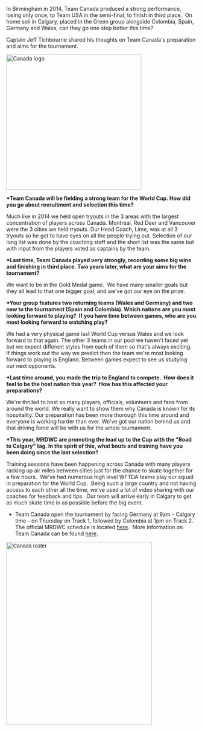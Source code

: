 <html><body><p>In Birmingham in 2014, Team Canada produced a strong performance, losing only once, to Team USA in the semi-final, to finish in third place.  On home soil in Calgary, placed in the Green group alongside Colombia, Spain, Germany and Wales, can they go one step better this time?

Captain Jeff Tichbourne shared his thoughts on Team Canada's preparation and aims for the tournament.

<img class="wp-image-8119 aligncenter" src="/2016/06/canada-logo.jpg" alt="Canada logo" width="358" height="358">
</p><p dir="ltr"><strong>*Team Canada will be fielding a strong team for the World Cup. How did you go about recruitment and selection this time?</strong></p>
Much like in 2014 we held open tryouts in the 3 areas with the largest concentration of players across Canada. Montreal, Red Deer and Vancouver were the 3 cities we held tryouts. Our Head Coach, Lime, was at all 3 tryouts so he got to have eyes on all the people trying out. Selection of our long list was done by the coaching staff and the short list was the same but with input from the players voted as captains by the team.
<p dir="ltr"><strong>*Last time, Team Canada played very strongly, recording some big wins and finishing in third place. Two years later, what are your aims for the tournament?</strong></p>
<p dir="ltr">We want to be in the Gold Medal game.  We have many smaller goals but they all lead to that one bigger goal, and we've got our eye on the prize.</p>
<p dir="ltr"><strong>*Your group features two returning teams (Wales and Germany) and two new to the tournament (Spain and Colombia). Which nations are you most looking forward to playing?  If you have time between games, who are you most looking forward to watching play?</strong></p>
We had a very physical game last World Cup versus Wales and we look forward to that again. The other 3 teams in our pool we haven't faced yet but we expect different styles from each of them so that's always exciting. If things work out the way we predict then the team we're most looking forward to playing is England. Between games expect to see us studying our next opponents.
<p dir="ltr"><strong>*Last time around, you made the trip to England to compete.  How does it feel to be the host nation this year?  How has this affected your preparations?</strong></p>
We're thrilled to host so many players, officials, volunteers and fans from around the world. We really want to show them why Canada is known for its hospitality. Our preparation has been more thorough this time around and everyone is working harder than ever. We've got our nation behind us and that driving force will be with us for the whole tournament.
<p dir="ltr"><strong>*This year, MRDWC are promoting the lead up to the Cup with the "Road to Calgary" tag. In the spirit of this, what bouts and training have you been doing since the last selection?</strong></p>
<p dir="ltr">Training sessions have been happening across Canada with many players racking up air miles between cities just for the chance to skate together for a few hours.  We've had numerous high level WFTDA teams play our squad in preparation for the World Cup.  Being such a large country and not having access to each other all the time, we've used a lot of video sharing with our coaches for feedback and tips.  Our team will arrive early in Calgary to get as much skate time in as possible before the big event.</p>

<ul>
	<li>Team Canada open the tournament by facing Germany at 9am - Calgary time - on Thursday on Track 1, followed by Colombia at 1pm on Track 2.  The official MRDWC schedule is located <a href="http://mrdwc.com/schedule-2016/">here</a>.  More information on Team Canada can be found <a href="https://www.facebook.com/TeamCanadaMensRollerDerby/?fref=ts">here</a>.</li>
</ul>
<span style="font-family:Arial;"><img class="wp-image-8120 aligncenter" src="/2016/06/canada-roster.png" alt="Canada roster" width="386" height="484"></span></body></html>

